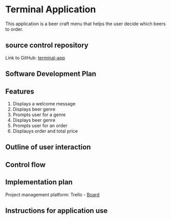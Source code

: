 # Terminal Application

This application is a beer craft menu that helps the user decide which beers to order.

## source control repository

Link to GitHub: [terminal-app](https://github.com/malanchristiansen/terminal-app)

## Software Development Plan

## Features

1. Displays a welcome message
1. Displays beer genre
1. Prompts user for a genre
1. Displays beer genre
1. Prompts user for an order
1. Displauys order and total price

## Outline of user interaction

## Control flow

## Implementation plan

Project management platform: Trello - [Board](https://trello.com/b/f3tfLiOg/terminal-application)

## Instructions for application use

